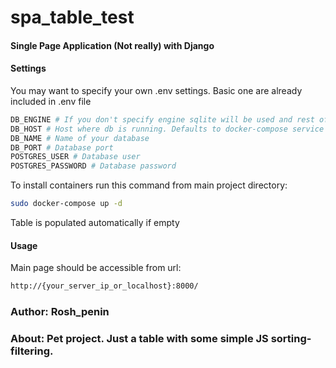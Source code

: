 # spa_table_test
#### Single Page Application (Not really) with Django

#### Settings
You may want to specify your own .env settings. Basic one are already included in .env file
```sh
DB_ENGINE # If you don't specify engine sqlite will be used and rest of the database related settings ignored.
DB_HOST # Host where db is running. Defaults to docker-compose service name
DB_NAME # Name of your database
DB_PORT # Database port
POSTGRES_USER # Database user
POSTGRES_PASSWORD # Database password
```
To install containers run this command from main project directory:
```sh
sudo docker-compose up -d
```
Table is populated automatically if empty
#### Usage
Main page should be accessible from url:
```sh
http://{your_server_ip_or_localhost}:8000/
```
### Author: Rosh_penin
### About: Pet project. Just a table with some simple JS sorting-filtering.
